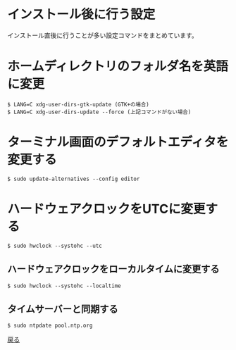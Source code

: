 # インストール後に行う設定

インストール直後に行うことが多い設定コマンドをまとめています。

# ホームディレクトリのフォルダ名を英語に変更

    $ LANG=C xdg-user-dirs-gtk-update (GTK+の場合)
    $ LANG=C xdg-user-dirs-update --force (上記コマンドがない場合)

# ターミナル画面のデフォルトエディタを変更する

    $ sudo update-alternatives --config editor

# ハードウェアクロックをUTCに変更する

    $ sudo hwclock --systohc --utc

## ハードウェアクロックをローカルタイムに変更する

    $ sudo hwclock --systohc --localtime

## タイムサーバーと同期する

    $ sudo ntpdate pool.ntp.org

[戻る](../readme.md)
